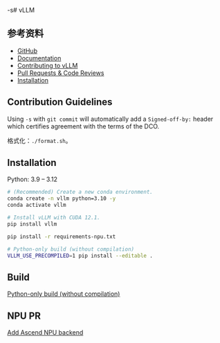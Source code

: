 -s# vLLM

## 参考资料

- [GitHub](https://github.com/vllm-project/vllm)
- [Documentation](https://docs.vllm.ai/en/stable/index.html)
- [Contributing to vLLM](https://docs.vllm.ai/en/stable/contributing/overview.html)
- [Pull Requests & Code Reviews](https://docs.vllm.ai/en/latest/contributing/overview.html#pull-requests-code-reviews)
- [Installation](https://docs.vllm.ai/en/latest/getting_started/installation.html#build-from-source)

## Contribution Guidelines

Using `-s` with `git commit` will automatically add a `Signed-off-by:` header which certifies agreement with the terms of the DCO.

格式化：`./format.sh`。

## Installation

Python: 3.9 – 3.12

```bash
# (Recommended) Create a new conda environment.
conda create -n vllm python=3.10 -y
conda activate vllm

# Install vLLM with CUDA 12.1.
pip install vllm

pip install -r requirements-npu.txt

# Python-only build (without compilation)
VLLM_USE_PRECOMPILED=1 pip install --editable .
```

## Build

[Python-only build (without compilation)](https://docs.vllm.ai/en/latest/getting_started/installation.html#python-only-build-without-compilation)

## NPU PR

[Add Ascend NPU backend](https://github.com/vllm-project/vllm/pull/8054)
